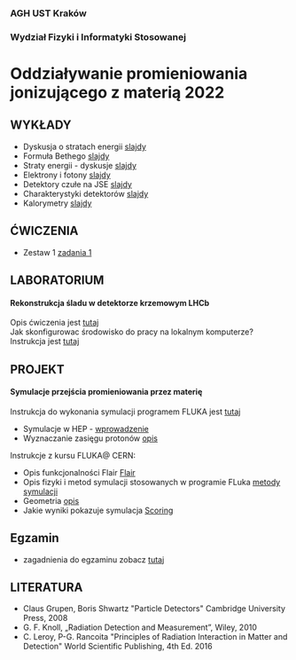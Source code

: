 ### AGH UST Kraków
### Wydział Fizyki i Informatyki Stosowanej
# Oddziaływanie promieniowania jonizującego z materią 2022

## WYKŁADY
- Dyskusja o stratach energii [slajdy](/FILES/opjzm_w1.pdf)
- Formuła Bethego  [slajdy](/FILES/opjzm_w2_2022.pdf)
- Straty energii - dyskusje [slajdy](/FILES/opjzm_w3_2022.pdf)
- Elektrony i fotony [slajdy](/FILES/opjzm_w4_2022.pdf)
- Detektory czułe na JSE [slajdy](/FILES/opjzm_w5.pdf)
- Charakterystyki detektorów [slajdy](/FILES/opjzm_w7_2022.pdf)
- Kalorymetry [slajdy](/FILES/opjzm_w8.pdf)

## ĆWICZENIA 
- Zestaw 1  [zadania 1 ](/FILES/problemy_2022_1.pdf)

## LABORATORIUM  

#### Rekonstrukcja śladu w detektorze krzemowym LHCb
Opis ćwiczenia jest [tutaj](/FILES/velo_opis_2022.pdf) <br>
Jak skonfigurowac środowisko do pracy na lokalnym komputerze? Instrukcja jest [tutaj](https://agile.fis.agh.edu.pl/confluence/pages/viewpage.action?pageId=28837229)

## PROJEKT

#### Symulacje przejścia promieniowania przez materię 
Instrukcja do wykonania symulacji programem FLUKA jest [tutaj](https://agnieszkamucha.github.io/OPJzM_FLUKA/Start.html) <br>
- Symulacje w HEP - [wprowadzenie](/FILES/Simulation_intro.pdf)
- Wyznaczanie zasięgu protonów [opis](/FILES/opjzm_lab_zasieg.pdf)  


Instrukcje z kursu FLUKA@ CERN:
- Opis funkcjonalności Flair [Flair](https://indico.cern.ch/event/1123370/contributions/4715936/attachments/2444332/4188628/03_Introduction_to_Flair_and_basic_input_2022_ULB.pdf) 
- Opis fizyki i metod symulacji stosowanych w programie FLuka [metody symulacji](https://indico.cern.ch/event/1123370/contributions/4715934/attachments/2444331/4188477/02_Monte_Carlo_Basics_2022_ULB.pdf)
- Geometria [opis](/FILES/04_Geometry_Basic_2021_online.pdf)
- Jakie wyniki pokazuje symulacja [Scoring](https://indico.cern.ch/event/1123370/contributions/4716010/attachments/2445267/4189942/07_Scoring_I_2022_ULB.pdf)


## Egzamin
- zagadnienia do egzaminu zobacz [tutaj](/FILES/Pytania-egzamin_2022.pdf)

## LITERATURA
- Claus Grupen, Boris Shwartz "Particle Detectors" Cambridge University Press, 2008
- G. F. Knoll, „Radiation Detection and Measurement”, Wiley, 2010
- C. Leroy, P-G. Rancoita "Principles of Radiation Interaction in Matter and Detection" World Scientific Publishing, 4th Ed. 2016
